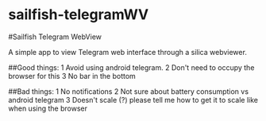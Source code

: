 sailfish-telegramWV
===================

#Sailfish Telegram WebView

A simple app to view Telegram web interface through a silica webviewer.

##Good things:
1  Avoid using android telegram.
2  Don't need to occupy the browser for this
3  No bar in the bottom

##Bad things:
1  No notifications
2  Not sure about battery consumption vs android telegram
3  Doesn't scale (?) please tell me how to get it to scale like when using the browser
